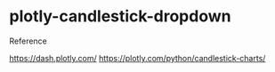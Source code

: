 # plotly-candlestick-dropdown
Reference

https://dash.plotly.com/
https://plotly.com/python/candlestick-charts/
